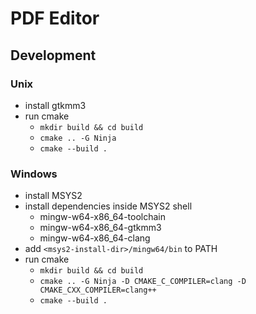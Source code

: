 # PDF Editor

## Development

### Unix

- install gtkmm3
- run cmake
    - `mkdir build && cd build`
    - `cmake .. -G Ninja`
    - `cmake --build .`

### Windows

- install MSYS2
- install dependencies inside MSYS2 shell
    - mingw-w64-x86_64-toolchain
    - mingw-w64-x86_64-gtkmm3
    - mingw-w64-x86_64-clang
- add `<msys2-install-dir>/mingw64/bin` to PATH
- run cmake
    - `mkdir build && cd build`
    - `cmake .. -G Ninja -D CMAKE_C_COMPILER=clang -D CMAKE_CXX_COMPILER=clang++`
    - `cmake --build .`
